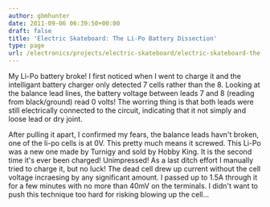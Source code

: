 ```yaml
---
author: gbmhunter
date: 2011-09-06 06:39:50+00:00
draft: false
title: 'Electric Skateboard: The Li-Po Battery Dissection'
type: page
url: /electronics/projects/electric-skateboard/electric-skateboard-the-li-po-battery-dissection
---
```


My Li-Po battery broke! I first noticed when I went to charge it and the intelligant battery charger only detected 7 cells rather than the 8. Looking at the balance lead lines, the battery voltage between leads 7 and 8 (reading from black/ground) read 0 volts! The worring thing is that both leads were still electrically connected to the circuit, indicating that it not simply and loose lead or dry joint.

After pulling it apart, I confirmed my fears, the balance leads havn't broken, one of the li-po cells is at 0V. This pretty much means it screwed. This Li-Po was a new one made by Turnigy and sold by Hobby King. It is the second time it's ever been charged! Unimpressed! As a last ditch effort I manually tried to charge it, but no luck! The dead cell drew up current without the cell voltage incraesing by any significant amount. I passed up to 1.5A through it for a few minutes with no more than 40mV on the terminals. I didn't want to push this technique too hard for risking blowing up the cell...
